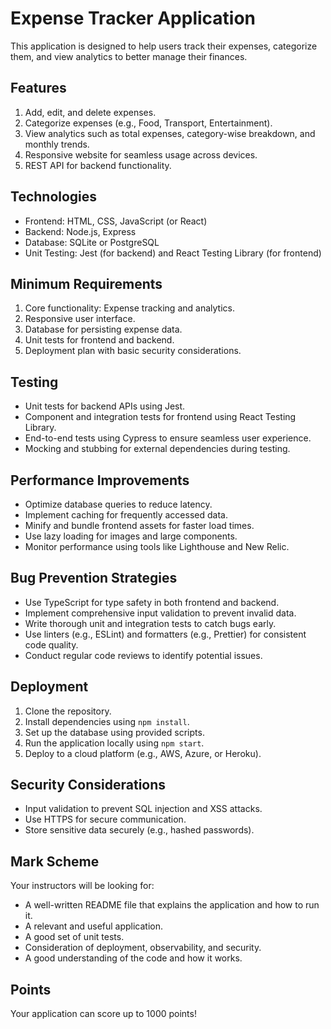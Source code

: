 # Expense Tracker Application

This application is designed to help users track their expenses, categorize them, and view analytics to better manage their finances.

## Features
1. Add, edit, and delete expenses.
2. Categorize expenses (e.g., Food, Transport, Entertainment).
3. View analytics such as total expenses, category-wise breakdown, and monthly trends.
4. Responsive website for seamless usage across devices.
5. REST API for backend functionality.

## Technologies
- Frontend: HTML, CSS, JavaScript (or React)
- Backend: Node.js, Express
- Database: SQLite or PostgreSQL
- Unit Testing: Jest (for backend) and React Testing Library (for frontend)

## Minimum Requirements
1. Core functionality: Expense tracking and analytics.
2. Responsive user interface.
3. Database for persisting expense data.
4. Unit tests for frontend and backend.
5. Deployment plan with basic security considerations.

## Testing
- Unit tests for backend APIs using Jest.
- Component and integration tests for frontend using React Testing Library.
- End-to-end tests using Cypress to ensure seamless user experience.
- Mocking and stubbing for external dependencies during testing.

## Performance Improvements
- Optimize database queries to reduce latency.
- Implement caching for frequently accessed data.
- Minify and bundle frontend assets for faster load times.
- Use lazy loading for images and large components.
- Monitor performance using tools like Lighthouse and New Relic.

## Bug Prevention Strategies
- Use TypeScript for type safety in both frontend and backend.
- Implement comprehensive input validation to prevent invalid data.
- Write thorough unit and integration tests to catch bugs early.
- Use linters (e.g., ESLint) and formatters (e.g., Prettier) for consistent code quality.
- Conduct regular code reviews to identify potential issues.

## Deployment
1. Clone the repository.
2. Install dependencies using `npm install`.
3. Set up the database using provided scripts.
4. Run the application locally using `npm start`.
5. Deploy to a cloud platform (e.g., AWS, Azure, or Heroku).

## Security Considerations
- Input validation to prevent SQL injection and XSS attacks.
- Use HTTPS for secure communication.
- Store sensitive data securely (e.g., hashed passwords).

## Mark Scheme
Your instructors will be looking for:
- A well-written README file that explains the application and how to run it.
- A relevant and useful application.
- A good set of unit tests.
- Consideration of deployment, observability, and security.
- A good understanding of the code and how it works.

## Points
Your application can score up to 1000 points!

